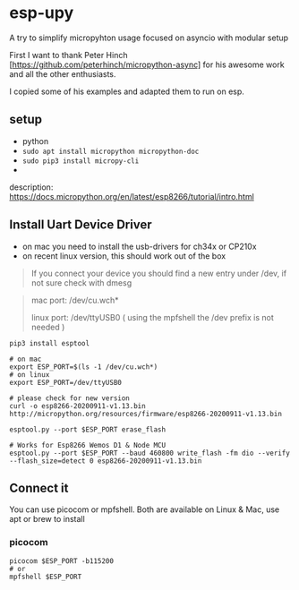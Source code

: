 # esp-upy

A try to simplify micropyhton usage focused on asyncio with modular setup

First I want to thank Peter Hinch [https://github.com/peterhinch/micropython-async] for his awesome work and all the other enthusiasts.

I copied some of his examples and adapted them to run on esp.

## setup 
- python
- `sudo apt install micropython micropython-doc`
- `sudo pip3 install micropy-cli`
- 

description: https://docs.micropython.org/en/latest/esp8266/tutorial/intro.html

## Install Uart Device Driver 
- on mac you need to install the usb-drivers for ch34x or CP210x 
- on recent linux version, this should work out of the box
> If you connect your device you should find a new entry under /dev, if not sure check with dmesg

> mac port: /dev/cu.wch*
>
> linux port: /dev/ttyUSB0 ( using the mpfshell the /dev prefix is not needed )

``` 
pip3 install esptool

# on mac
export ESP_PORT=$(ls -1 /dev/cu.wch*) 
# on linux
export ESP_PORT=/dev/ttyUSB0

# please check for new version
curl -o esp8266-20200911-v1.13.bin http://micropython.org/resources/firmware/esp8266-20200911-v1.13.bin

esptool.py --port $ESP_PORT erase_flash

# Works for Esp8266 Wemos D1 & Node MCU
esptool.py --port $ESP_PORT --baud 460800 write_flash -fm dio --verify --flash_size=detect 0 esp8266-20200911-v1.13.bin

```
## Connect it
You can use picocom or mpfshell. Both are available on Linux & Mac, use apt or brew to install
### picocom
``` 
picocom $ESP_PORT -b115200 
# or
mpfshell $ESP_PORT

```

